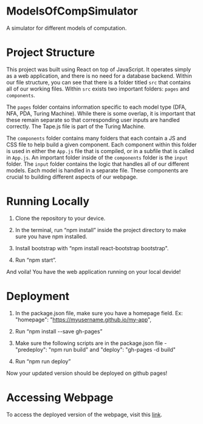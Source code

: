 # ModelsOfCompSimulator
A simulator for different models of computation.

# Project Structure
This project was built using React on top of JavaScript. It operates simply as a web application, and there is no need for a database backend. Within our file structure, you can see that there is a folder titled `src` that contains all of our working files. Within `src` exists two important folders: `pages` and `components`. 

The `pages` folder contains information specific to each model type (DFA, NFA, PDA, Turing Machine). While there is some overlap, it is important that 
these remain separate so that corresponding user inputs are handled correctly. The Tape.js file is part of the Turing Machine.

The `components` folder contains many folders that each contain a JS and CSS file to help build a given component. Each component within this folder is used
in either the `App.js` file that is compiled, or in a subfile that is called in `App.js`. An important folder inside of the `components` folder is the `input` 
folder. The `input` folder contains the logic that handles all of our different models. Each model is handled in a separate file.
These components are crucial to building different aspects of our webpage. 

# Running Locally
1. Clone the repository to your device.

2. In the terminal, run “npm install” inside the project directory to make sure you have npm installed.

3. Install bootstrap with “npm install react-bootstrap bootstrap".

4. Run “npm start”.

And voila! You have the web application running on your local devide!

# Deployment
1. In the package.json file, make sure you have a homepage field. Ex: "homepage": "https://myusername.github.io/my-app",

2. Run “npm install --save gh-pages”

3. Make sure the following scripts are in the package.json file - "predeploy": "npm run build" and "deploy": "gh-pages -d build"

4. Run “npm run deploy”

Now your updated version should be deployed on github pages!

# Accessing Webpage
To access the deployed version of the webpage, visit this [link](https://andrewknotts.github.io/ModelsOfCompSimulator/).
